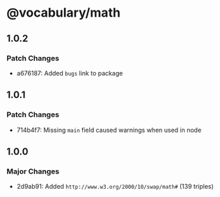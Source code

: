 # @vocabulary/math

## 1.0.2

### Patch Changes

- a676187: Added `bugs` link to package

## 1.0.1

### Patch Changes

- 714b4f7: Missing `main` field caused warnings when used in node

## 1.0.0

### Major Changes

- 2d9ab91: Added `http://www.w3.org/2000/10/swap/math#` (139 triples)
